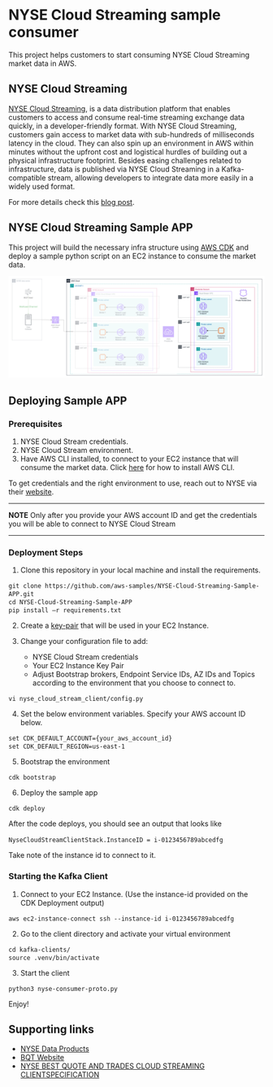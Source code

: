 # NYSE Cloud Streaming sample consumer

This project helps customers to start consuming NYSE Cloud Streaming market data in AWS.

## NYSE Cloud Streaming

[NYSE Cloud Streaming](https://www.nyse.com/data-products), is a data distribution platform that enables customers to access and consume real-time streaming exchange data quickly, in a developer-friendly format. With NYSE Cloud Streaming, customers gain access to market data with sub-hundreds of milliseconds latency in the cloud. They can also spin up an environment in AWS within minutes without the upfront cost and logistical hurdles of building out a physical infrastructure footprint. Besides easing challenges related to infrastructure, data is published via NYSE Cloud Streaming in a Kafka-compatible stream, allowing developers to integrate data more easily in a widely used format.

For more details check this [blog post](https://aws.amazon.com/blogs/industries/how-the-new-york-stock-exchange-built-its-real-time-market-data-platform-on-aws/).

## NYSE Cloud Streaming Sample APP

This project will build the necessary infra structure using [AWS CDK](https://aws.amazon.com/cdk/) and deploy a sample python script on an EC2 instance to consume the market data.

![Sample APP Diagram](Sample_APP_diagram.png)

## Deploying Sample APP

### Prerequisites

1. NYSE Cloud Stream credentials.
2. NYSE Cloud Stream environment.
3. Have AWS CLI installed, to connect to your EC2 instance that will consume the market data. Click [here](https://docs.aws.amazon.com/cli/latest/userguide/getting-started-install.html) for how to install AWS CLI.

To get credentials and the right environment to use, reach out to NYSE via their [website](https://www.nyse.com/market-data/real-time#contact).

---
**NOTE**
Only after you provide your AWS account ID and get the credentials you will be able to connect to NYSE Cloud Stream

---


### Deployment Steps

1. Clone this repository in your local machine and install the requirements.

```
git clone https://github.com/aws-samples/NYSE-Cloud-Streaming-Sample-APP.git
cd NYSE-Cloud-Streaming-Sample-APP
pip install –r requirements.txt
```

2. Create a [key-pair](https://docs.aws.amazon.com/AWSEC2/latest/UserGuide/create-key-pairs.html) that will be used in your EC2 Instance.

3. Change your configuration file to add:
    - NYSE Cloud Stream credentials
    - Your EC2 Instance Key Pair
    - Adjust Bootstrap brokers, Endpoint Service IDs, AZ IDs and Topics according to the environment that you choose to connect to.

```
vi nyse_cloud_stream_client/config.py
```

4. Set the below environment variables. Specify your AWS account ID below.

```
set CDK_DEFAULT_ACCOUNT={your_aws_account_id}
set CDK_DEFAULT_REGION=us-east-1
```

5. Bootstrap the environment
```
cdk bootstrap
```

6. Deploy the sample app
```
cdk deploy
```

After the code deploys, you should see an output that looks like

`NyseCloudStreamClientStack.InstanceID = i-0123456789abcedfg`

Take note of the instance id to connect to it.

### Starting the Kafka Client

1. Connect to your EC2 Instance. (Use the instance-id provided on the CDK Deployment output)
```
aws ec2-instance-connect ssh --instance-id i-0123456789abcedfg
```

2. Go to the client directory and activate your virtual environment
```
cd kafka-clients/
source .venv/bin/activate
```

3. Start the client
```
python3 nyse-consumer-proto.py 
```

Enjoy!

## Supporting links

* [NYSE Data Products](https://www.nyse.com/data-products)
* [BQT Website](https://www.nyse.com/market-data/real-time/nyse-bqt)
* [NYSE BEST QUOTE AND TRADES CLOUD STREAMING CLIENTSPECIFICATION](https://www.nyse.com/publicdocs/nyse/data/NYSE_BQT_Cloud_Streaming_Client_Specification.pdf)
